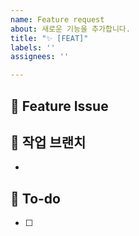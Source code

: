 ```yaml
---
name: Feature request
about: 새로운 기능을 추가합니다.
title: "✨ [FEAT]"
labels: ''
assignees: ''

---
```


## 🦄 Feature Issue


## 🦄 작업 브랜치
- 

## 📝 To-do
- [ ]
